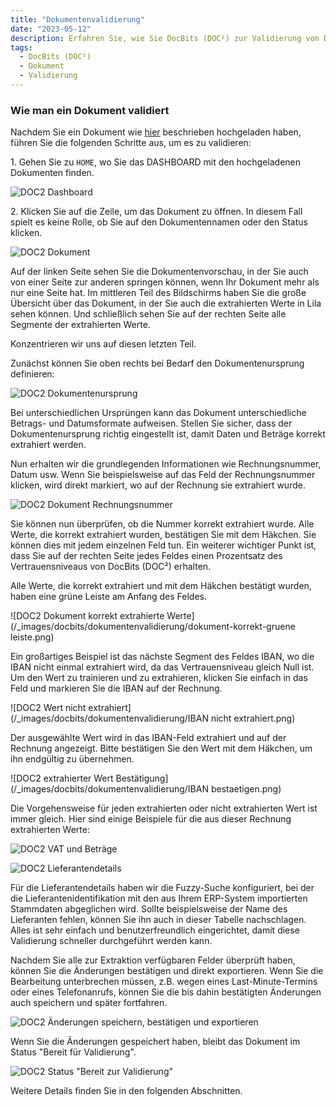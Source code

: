 ```yaml
---
title: "Dokumentenvalidierung"
date: "2023-05-12"
description: Erfahren Sie, wie Sie DocBits (DOC²) zur Validierung von Dokumenten verwenden können.
tags:
  - DocBits (DOC²)
  - Dokument
  - Validierung
---
```


### Wie man ein Dokument validiert

Nachdem Sie ein Dokument wie [hier](/docbits/manual-import/) beschrieben hochgeladen haben, führen Sie die folgenden Schritte aus, um es zu validieren:

1\. Gehen Sie zu `HOME`, wo Sie das DASHBOARD mit den hochgeladenen Dokumenten finden.

![DOC2 Dashboard](/_images/docbits/dokumentenvalidierung/dashboard.png)

2\. Klicken Sie auf die Zeile, um das Dokument zu öffnen. In diesem Fall spielt es keine Rolle, ob Sie auf den Dokumentennamen oder den Status klicken.

![DOC2 Dokument](/_images/docbits/dokumentenvalidierung/dokument.png)

Auf der linken Seite sehen Sie die Dokumentenvorschau, in der Sie auch von einer Seite zur anderen springen können, wenn Ihr Dokument mehr als nur eine Seite hat. Im mittleren Teil des Bildschirms haben Sie die große Übersicht über das Dokument, in der Sie auch die extrahierten Werte in Lila sehen können. Und schließlich sehen Sie auf der rechten Seite alle Segmente der extrahierten Werte.

Konzentrieren wir uns auf diesen letzten Teil.

Zunächst können Sie oben rechts bei Bedarf den Dokumentenursprung definieren:

![DOC2 Dokumentenursprung](/_images/docbits/dokumentenvalidierung/dokumentenursprung.png)

Bei unterschiedlichen Ursprüngen kann das Dokument unterschiedliche Betrags- und Datumsformate aufweisen. Stellen Sie sicher, dass der Dokumentenursprung richtig eingestellt ist, damit Daten und Beträge korrekt extrahiert werden.

Nun erhalten wir die grundlegenden Informationen wie Rechnungsnummer, Datum usw. Wenn Sie beispielsweise auf das Feld der Rechnungsnummer klicken, wird direkt markiert, wo auf der Rechnung sie extrahiert wurde.

![DOC2 Dokument Rechnungsnummer](/_images/docbits/dokumentenvalidierung/dokument-rechnungsnummer.png)

Sie können nun überprüfen, ob die Nummer korrekt extrahiert wurde. Alle Werte, die korrekt extrahiert wurden, bestätigen Sie mit dem Häkchen. Sie können dies mit jedem einzelnen Feld tun. Ein weiterer wichtiger Punkt ist, dass Sie auf der rechten Seite jedes Feldes einen Prozentsatz des Vertrauensniveaus von DocBits (DOC²) erhalten.

Alle Werte, die korrekt extrahiert und mit dem Häkchen bestätigt wurden, haben eine grüne Leiste am Anfang des Feldes.

![DOC2 Dokument korrekt extrahierte Werte](/_images/docbits/dokumentenvalidierung/dokument-korrekt-gruene leiste.png)

Ein großartiges Beispiel ist das nächste Segment des Feldes IBAN, wo die IBAN nicht einmal extrahiert wird, da das Vertrauensniveau gleich Null ist. Um den Wert zu trainieren und zu extrahieren, klicken Sie einfach in das Feld und markieren Sie die IBAN auf der Rechnung. 

![DOC2 Wert nicht extrahiert](/_images/docbits/dokumentenvalidierung/IBAN nicht extrahiert.png)

Der ausgewählte Wert wird in das IBAN-Feld extrahiert und auf der Rechnung angezeigt. Bitte bestätigen Sie den Wert mit dem Häkchen, um ihn endgültig zu übernehmen.

![DOC2 extrahierter Wert Bestätigung](/_images/docbits/dokumentenvalidierung/IBAN bestaetigen.png)

Die Vorgehensweise für jeden extrahierten oder nicht extrahierten Wert ist immer gleich. Hier sind einige Beispiele für die aus dieser Rechnung extrahierten Werte:

![DOC2 VAT und Beträge](/_images/docbits/dokumentenvalidierung/gesamtbetrag-extrahiert.png)

![DOC2 Lieferantendetails](/_images/docbits/dokumentenvalidierung/lieferantenname-extrahiert.png)

Für die Lieferantendetails haben wir die Fuzzy-Suche konfiguriert, bei der die Lieferantenidentifikation mit den aus Ihrem ERP-System importierten Stammdaten abgeglichen wird. Sollte beispielsweise der Name des Lieferanten fehlen, können Sie ihn auch in dieser Tabelle nachschlagen. Alles ist sehr einfach und benutzerfreundlich eingerichtet, damit diese Validierung schneller durchgeführt werden kann.

Nachdem Sie alle zur Extraktion verfügbaren Felder überprüft haben, können Sie die Änderungen bestätigen und direkt exportieren. Wenn Sie die Bearbeitung unterbrechen müssen, z.B. wegen eines Last-Minute-Termins oder eines Telefonanrufs, können Sie die bis dahin bestätigten Änderungen auch speichern und später fortfahren.

![DOC2 Änderungen speichern, bestätigen und exportieren](/_images/docbits/dokumentenvalidierung/dokument-speichern-bestaetigen-exportieren.png)

Wenn Sie die Änderungen gespeichert haben, bleibt das Dokument im Status "Bereit für Validierung".

![DOC2 Status "Bereit zur Validierung"](/_images/docbits/dokumentenvalidierung/dasboard-bereit-zur-validierung.png)

Weitere Details finden Sie in den folgenden Abschnitten.